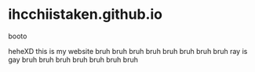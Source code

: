 # ihcchiistaken.github.io
booto

heheXD this is my website
bruh bruh bruh bruh bruh bruh bruh bruh
ray is gay
bruh bruh bruh bruh bruh bruh bruh
